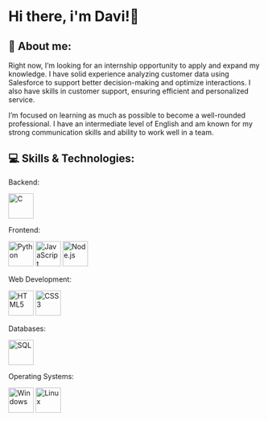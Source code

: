 # Hi there, i'm Davi!👋

## 🤔 About me:

Right now, I’m looking for an internship opportunity to apply and expand my knowledge. I have solid experience analyzing customer data using Salesforce to support better decision-making and optimize interactions. I also have skills in customer support, ensuring efficient and personalized service.

I’m focused on learning as much as possible to become a well-rounded professional. I have an intermediate level of English and am known for my strong communication skills and ability to work well in a team.


## 💻 Skills & Technologies:

Backend:
<p align="left">
  <img src="https://cdn.jsdelivr.net/gh/devicons/devicon/icons/c/c-original.svg" alt="C" width="50" height="50"/>
</p>

Frontend:
<p align="left">
  <img src="https://cdn.jsdelivr.net/gh/devicons/devicon/icons/python/python-original.svg" alt="Python" width="50" height="50"/>
  <img src="https://cdn.jsdelivr.net/gh/devicons/devicon/icons/javascript/javascript-original.svg" alt="JavaScript" width="50" height="50"/>
   <img src="https://cdn.jsdelivr.net/gh/devicons/devicon/icons/nodejs/nodejs-original.svg" alt="Node.js" width="50" height="50"/>
</p>

Web Development:
<p align="left">
  <img src="https://cdn.jsdelivr.net/gh/devicons/devicon/icons/html5/html5-original.svg" alt="HTML5" width="50" height="50"/>
  <img src="https://cdn.jsdelivr.net/gh/devicons/devicon/icons/css3/css3-original.svg" alt="CSS3" width="50" height="50"/>
</p>

Databases:
<p align="left">
  <img src="https://cdn.jsdelivr.net/gh/devicons/devicon/icons/mysql/mysql-original.svg" alt="SQL" width="50" height="50"/>
</p>

Operating Systems:
<p align="left">
  <img src="https://pngimg.com/d/windows_logos_PNG9.png" alt="Windows" width="50" height="50"/>
  <img src="https://cdn.jsdelivr.net/gh/devicons/devicon/icons/linux/linux-original.svg" alt="Linux" width="50" height="50"/>
  </p>
